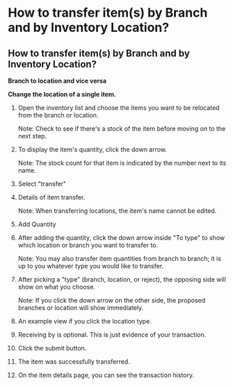 # How to transfer item(s) by Branch and by Inventory Location?



## How to transfer item(s) by Branch and by Inventory Location?



**Branch to location and vice versa**

**Change the location of a single item.**

1.  Open the inventory list and choose the items you want to be relocated from the branch or location.



    Note: Check to see if there's a stock of the item before moving on to the next step.
2.  To display the item's quantity, click the down arrow.



    Note: The stock count for that item is indicated by the number next to its name.
3. Select "transfer"
4.  Details of item transfer.



    Note: When transferring locations, the item's name cannot be edited.
5. Add Quantity
6.  After adding the quantity, click the down arrow inside "To type" to show which location or branch you want to transfer to.



    Note: You may also transfer item quantities from branch to branch; it is up to you whatever type you would like to transfer.
7.  After picking a "type" (branch, location, or reject), the opposing side will show on what you choose.



    Note: If you click the down arrow on the other side, the proposed branches or location will show immediately.
8. An example view if you click the location type.
9. Receiving by is optional. This is just evidence of your transaction.
10. Click the submit button.
11. The item was successfully transferred.
12. On the item details page, you can see the transaction history.
